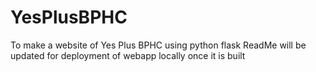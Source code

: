 # YesPlusBPHC
To make a website of Yes Plus BPHC using python flask
ReadMe will be updated for deployment of webapp locally once it is built
